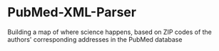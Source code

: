 # PubMed-XML-Parser
Building a map of where science happens, based on ZIP codes of the authors' corresponding addresses in the PubMed database
